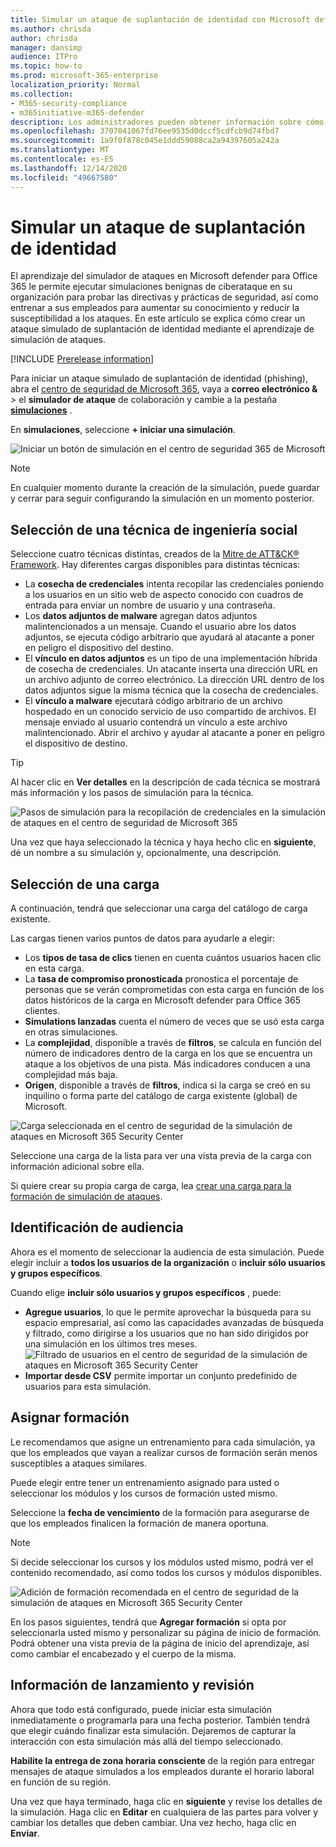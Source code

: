 ```yaml
---
title: Simular un ataque de suplantación de identidad con Microsoft defender para Office 365
ms.author: chrisda
author: chrisda
manager: dansimp
audience: ITPro
ms.topic: how-to
ms.prod: microsoft-365-enterprise
localization_priority: Normal
ms.collection:
- M365-security-compliance
- m365initiative-m365-defender
description: Los administradores pueden obtener información sobre cómo simular ataques de suplantación de identidad y entrenarles a sus usuarios en la prevención de suplantación de identidad mediante la simulación de ataques en Microsoft defender para Office 365.
ms.openlocfilehash: 3707041067fd76ee9535d0dccf5cdfcb9d74fbd7
ms.sourcegitcommit: 1a9f0f878c045e1ddd59088ca2a94397605a242a
ms.translationtype: MT
ms.contentlocale: es-ES
ms.lasthandoff: 12/14/2020
ms.locfileid: "49667580"
---
```

# <a name="simulate-a-phishing-attack"></a>Simular un ataque de suplantación de identidad

El aprendizaje del simulador de ataques en Microsoft defender para Office 365 le permite ejecutar simulaciones benignas de ciberataque en su organización para probar las directivas y prácticas de seguridad, así como entrenar a sus empleados para aumentar su conocimiento y reducir la susceptibilidad a los ataques. En este artículo se explica cómo crear un ataque simulado de suplantación de identidad mediante el aprendizaje de simulación de ataques.

[!INCLUDE [Prerelease information](../includes/prerelease.md)]

Para iniciar un ataque simulado de suplantación de identidad (phishing), abra el [centro de seguridad de Microsoft 365](https://security.microsoft.com/), vaya a **correo electrónico &** \> el **simulador de ataque** de colaboración y cambie a la pestaña [**simulaciones**](https://security.microsoft.com/attacksimulator?viewid=simulations) .

En **simulaciones**, seleccione **+ iniciar una simulación**.

![Iniciar un botón de simulación en el centro de seguridad 365 de Microsoft](../../media/attack-sim-preview-launch.png)

> [!NOTE]
> En cualquier momento durante la creación de la simulación, puede guardar y cerrar para seguir configurando la simulación en un momento posterior.

## <a name="selecting-a-social-engineering-technique"></a>Selección de una técnica de ingeniería social

Seleccione cuatro técnicas distintas, creados de la [Mitre de ATT&CK® Framework](https://attack.mitre.org/techniques/enterprise/). Hay diferentes cargas disponibles para distintas técnicas:

- La **cosecha de credenciales** intenta recopilar las credenciales poniendo a los usuarios en un sitio web de aspecto conocido con cuadros de entrada para enviar un nombre de usuario y una contraseña.
- Los **datos adjuntos de malware** agregan datos adjuntos malintencionados a un mensaje. Cuando el usuario abre los datos adjuntos, se ejecuta código arbitrario que ayudará al atacante a poner en peligro el dispositivo del destino.
- El **vínculo en datos adjuntos** es un tipo de una implementación híbrida de cosecha de credenciales. Un atacante inserta una dirección URL en un archivo adjunto de correo electrónico. La dirección URL dentro de los datos adjuntos sigue la misma técnica que la cosecha de credenciales.
- El **vínculo a malware** ejecutará código arbitrario de un archivo hospedado en un conocido servicio de uso compartido de archivos. El mensaje enviado al usuario contendrá un vínculo a este archivo malintencionado. Abrir el archivo y ayudar al atacante a poner en peligro el dispositivo de destino.

> [!TIP]
> Al hacer clic en **Ver detalles** en la descripción de cada técnica se mostrará más información y los pasos de simulación para la técnica.
>
> ![Pasos de simulación para la recopilación de credenciales en la simulación de ataques en el centro de seguridad de Microsoft 365](../../media/attack-sim-preview-sim-steps.png)

Una vez que haya seleccionado la técnica y haya hecho clic en **siguiente**, dé un nombre a su simulación y, opcionalmente, una descripción.

## <a name="selecting-a-payload"></a>Selección de una carga

A continuación, tendrá que seleccionar una carga del catálogo de carga existente.

Las cargas tienen varios puntos de datos para ayudarle a elegir:

- Los **tipos de tasa de clics** tienen en cuenta cuántos usuarios hacen clic en esta carga.
- La **tasa de compromiso pronosticada** pronostica el porcentaje de personas que se verán comprometidas con esta carga en función de los datos históricos de la carga en Microsoft defender para Office 365 clientes.
- **Simulations lanzadas** cuenta el número de veces que se usó esta carga en otras simulaciones.
- La **complejidad**, disponible a través de **filtros**, se calcula en función del número de indicadores dentro de la carga en los que se encuentra un ataque a los objetivos de una pista. Más indicadores conducen a una complejidad más baja.
- **Origen**, disponible a través de **filtros**, indica si la carga se creó en su inquilino o forma parte del catálogo de carga existente (global) de Microsoft.

![Carga seleccionada en el centro de seguridad de la simulación de ataques en Microsoft 365 Security Center](../../media/attack-sim-preview-select-payload.png)

Seleccione una carga de la lista para ver una vista previa de la carga con información adicional sobre ella.

Si quiere crear su propia carga de carga, lea [crear una carga para la formación de simulación de ataques](attack-simulation-training-payloads.md).

## <a name="audience-targeting"></a>Identificación de audiencia

Ahora es el momento de seleccionar la audiencia de esta simulación. Puede elegir incluir a **todos los usuarios de la organización** o **incluir sólo usuarios y grupos específicos**.

Cuando elige **incluir sólo usuarios y grupos específicos** , puede:

- **Agregue usuarios**, lo que le permite aprovechar la búsqueda para su espacio empresarial, así como las capacidades avanzadas de búsqueda y filtrado, como dirigirse a los usuarios que no han sido dirigidos por una simulación en los últimos tres meses.
  ![Filtrado de usuarios en el centro de seguridad de la simulación de ataques en Microsoft 365 Security Center](../../media/attack-sim-preview-user-targeting.png)
- **Importar desde CSV** permite importar un conjunto predefinido de usuarios para esta simulación.

## <a name="assigning-training"></a>Asignar formación

Le recomendamos que asigne un entrenamiento para cada simulación, ya que los empleados que vayan a realizar cursos de formación serán menos susceptibles a ataques similares.

Puede elegir entre tener un entrenamiento asignado para usted o seleccionar los módulos y los cursos de formación usted mismo.

Seleccione la **fecha de vencimiento** de la formación para asegurarse de que los empleados finalicen la formación de manera oportuna.

> [!NOTE]
> Si decide seleccionar los cursos y los módulos usted mismo, podrá ver el contenido recomendado, así como todos los cursos y módulos disponibles.
>
> ![Adición de formación recomendada en el centro de seguridad de la simulación de ataques en Microsoft 365 Security Center](../../media/attack-sim-preview-add-training.png)

En los pasos siguientes, tendrá que **Agregar formación** si opta por seleccionarla usted mismo y personalizar su página de inicio de formación. Podrá obtener una vista previa de la página de inicio del aprendizaje, así como cambiar el encabezado y el cuerpo de la misma.

## <a name="launch-details-and-review"></a>Información de lanzamiento y revisión

Ahora que todo está configurado, puede iniciar esta simulación inmediatamente o programarla para una fecha posterior. También tendrá que elegir cuándo finalizar esta simulación. Dejaremos de capturar la interacción con esta simulación más allá del tiempo seleccionado.

**Habilite la entrega de zona horaria consciente** de la región para entregar mensajes de ataque simulados a los empleados durante el horario laboral en función de su región.

Una vez que haya terminado, haga clic en **siguiente** y revise los detalles de la simulación. Haga clic en **Editar** en cualquiera de las partes para volver y cambiar los detalles que deben cambiar. Una vez hecho, haga clic en **Enviar**.
